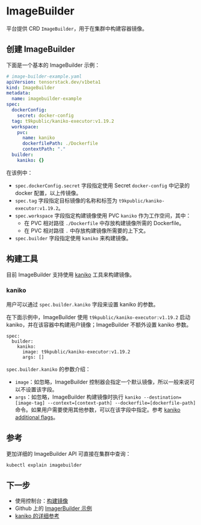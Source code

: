 # ImageBuilder

平台提供 CRD `ImageBuilder`，用于在集群中构建容器镜像。

## 创建 ImageBuilder

下面是一个基本的 ImageBuilder 示例：

```yaml
# image-builder-example.yaml
apiVersion: tensorstack.dev/v1beta1
kind: ImageBuilder
metadata:
  name: imagebuilder-example
spec:
  dockerConfig:
    secret: docker-config
  tag: t9kpublic/kaniko-executor:v1.19.2
  workspace:
    pvc:
      name: kaniko
      dockerfilePath: ./Dockerfile
      contextPath: "."
  builder:
    kaniko: {}
```

在该例中：

* `spec.dockerConfig.secret` 字段指定使用 Secret `docker-config` 中记录的 docker 配置，以上传镜像。
* `spec.tag` 字段指定目标镜像的名称和标签为 `t9kpublic/kaniko-executor:v1.19.2`。
* `spec.workspace` 字段指定构建镜像使用 PVC `kaniko` 作为工作空间，其中：
  * 在 PVC 相对路径 `./Dockerfile` 中存放构建镜像所需的 Dockerfile。
  * 在 PVC 相对路径 `.` 中存放构建镜像所需要的上下文。
* `spec.builder` 字段指定使用 `kaniko` 来构建镜像。

## 构建工具

目前 ImageBuilder 支持使用 <a target="_blank" rel="noopener noreferrer" href="https://github.com/GoogleContainerTools/kaniko">kaniko</a> 工具来构建镜像。

### kaniko

用户可以通过 `spec.builder.kaniko` 字段来设置 kaniko 的参数。

在下面示例中，ImageBuilder 使用 `t9kpublic/kaniko-executor:v1.19.2` 启动 kaniko，并在该容器中构建用户镜像；ImageBuilder 不额外设置 kaniko 参数。

```
spec:
  builder:
    kaniko:
      image: t9kpublic/kaniko-executor:v1.19.2
      args: []
```

`spec.builder.kaniko` 的参数介绍：

* `image`：如忽略，ImageBuilder 控制器会指定一个默认镜像，所以一般来说可以不设置该字段。
* `args`：如忽略，ImageBuilder 构建镜像时执行 `kaniko --destination=[image-tag] --context=[context-path] --dockerfile=[dockerfile-path]` 命令。如果用户需要使用其他参数，可以在该字段中指定。参考 <a target="_blank" rel="noopener noreferrer" href="https://github.com/GoogleContainerTools/kaniko?tab=readme-ov-file#additional-flags">kaniko additional flags</a>。


## 参考

更加详细的 ImageBuilder API 可直接在集群中查询：

```bash
kubectl explain imagebuilder
```

## 下一步

* 使用控制台：[构建镜像](../../tasks/build-image.md)
* Github 上的 <a target="_blank" rel="noopener noreferrer" href="https://github.com/t9k/tutorial-examples/tree/master/build-image/build-image-on-platform">ImagerBuilder 示例</a>
* <a target="_blank" rel="noopener noreferrer" href="https://github.com/GoogleContainerTools/kaniko">kaniko 的详细参考</a>
